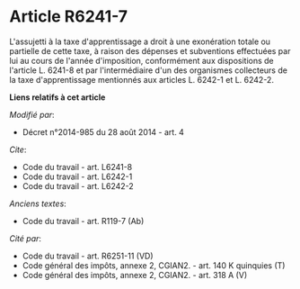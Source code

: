 # Article R6241-7

L'assujetti à la taxe d'apprentissage a droit à une exonération totale ou partielle de cette taxe, à raison des dépenses et
subventions effectuées par lui au cours de l'année d'imposition, conformément aux dispositions de l'article L. 6241-8 et par
l'intermédiaire d'un des organismes collecteurs de la taxe d'apprentissage mentionnés aux articles L. 6242-1 et L. 6242-2.

**Liens relatifs à cet article**

_Modifié par_:

  - Décret n°2014-985 du 28 août 2014 - art. 4

_Cite_:

  - Code du travail - art. L6241-8
  - Code du travail - art. L6242-1
  - Code du travail - art. L6242-2

_Anciens textes_:

  - Code du travail - art. R119-7 (Ab)

_Cité par_:

  - Code du travail - art. R6251-11 (VD)
  - Code général des impôts, annexe 2, CGIAN2. - art. 140 K quinquies (T)
  - Code général des impôts, annexe 2, CGIAN2. - art. 318 A (V)
